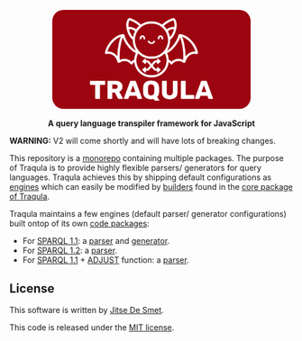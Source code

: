 <p align="center">
    <img alt="Traqula logo" width="70%" style="border-radius: 20px" src="assets/white-on-red/logo-white-on-red-lettered-social.png">
</p>

<p align="center">
  <strong>A query language transpiler framework for JavaScript</strong>
</p>

**WARNING:** V2 will come shortly and will have lots of breaking changes.

This repository is a [monorepo](https://monorepo.tools/) containing multiple packages.
The purpose of Traqula is to provide highly flexible parsers/ generators for query languages.
Traqula achieves this by shipping default configurations as [engines](/engines) which can easily be modified by [builders](https://refactoring.guru/design-patterns/builder) found in the [core package of Traqula](/packages/core).

Traqula maintains a few engines (default parser/ generator configurations) built ontop of its own [code packages](/packages):
* For [SPARQL 1.1](https://www.w3.org/TR/sparql11-query/): a [parser](/engines/parser-sparql-1-1) and [generator](/engines/generator-sparql-1-1).
* For [SPARQL 1.2](https://www.w3.org/TR/sparql12-query/): a [parser](/engines/parser-sparql-1-2).
* For [SPARQL 1.1](https://www.w3.org/TR/sparql11-query/#grammar) + [ADJUST](https://github.com/w3c/sparql-dev/blob/main/SEP/SEP-0002/sep-0002.md) function: a [parser](/engines/parser-sparql-1-1-adjust).

## License

This software is written by [Jitse De Smet](https://jitsedesmet.be/).

This code is released under the [MIT license](https://opensource.org/license/MIT).
